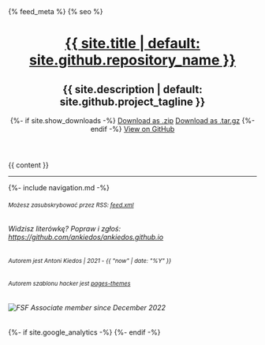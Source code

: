 <!DOCTYPE html>
<html lang="{{ site.lang | default: "en-US" }}">
  <head>
    <meta charset='utf-8'>
    <meta http-equiv="X-UA-Compatible" content="IE=edge">
    <meta name="viewport" content="width=device-width, initial-scale=1">
    <link rel="stylesheet" href="{{ '/assets/css/style.css?v=' | append: site.github.build_revision | relative_url }}">
    <link rel="stylesheet" href="{{ 'assets/css/styles.css' | relative_url }}">
	  <script language="javascript" type="text/js" href="{{ '/assets/js/script.js' | relative_url }}"></script>
    <link rel="sitemap" type="application/xml" title="Sitemap" href="{{ site.url }}/sitemap.xml" />
    {% feed_meta %}
    {% seo %}
  </head>

  <body>
    <header>
      <div class="container">
        <a id="a-title" href="{{ '/' | relative_url }}">
          <h1>{{ site.title | default: site.github.repository_name }}</h1>
        </a>
        <h2>{{ site.description | default: site.github.project_tagline }}</h2>
        <section id="downloads">
          {%- if site.show_downloads -%}
            <a href="{{ site.github.zip_url }}" class="btn">Download as .zip</a>
            <a href="{{ site.github.tar_url }}" class="btn">Download as .tar.gz</a>
          {%- endif -%}
          <a href="{{ site.github.repository_url }}" class="btn btn-github"><span class="icon"></span>View on GitHub</a>
        </section>
      </div>
    </header>
    <div class="container">
      <section id="main_content">
            {{ content }}
            <hr>
            {%- include navigation.md -%}
            <footer>
                <h6><small>Możesz zasubskrybować przez RSS: <a href="/feed.xml">feed.xml</a></small></h6>
	        <h6>Widzisz literówkę? Popraw i zgłoś: <a href="https://github.com/ankiedos/ankiedos.github.io">https://github.com/ankiedos/ankiedos.github.io</a></h6>
                <h6><small>Autorem jest Antoni Kiedos | 2021 - {{ "now" | date: "%Y" }}</small></h6>
                <h6><small>Autorem szablonu hacker jest <a href="https://github.com/pages-themes">pages-themes</a></small></h6>
                <h6><img src="https://static.fsf.org/nosvn/associate/crm/5608797.png" alt="FSF Associate member since December 2022"></h6>
            </footer>
      </section>
    </div>
{%- if site.google_analytics -%}
    <script>
      (function(i,s,o,g,r,a,m){i['GoogleAnalyticsObject']=r;i[r]=i[r]||function(){
      (i[r].q=i[r].q||[]).push(arguments)},i[r].l=1*new Date();a=s.createElement(o),
      m=s.getElementsByTagName(o)[0];a.async=1;a.src=g;m.parentNode.insertBefore(a,m)
      })(window,document,'script','//www.google-analytics.com/analytics.js','ga');
      ga('create', '{{ site.google_analytics }}', 'auto');
      ga('send', 'pageview');
    </script>
{%- endif -%}
  </body>
</html>